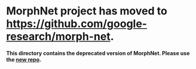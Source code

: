 # MorphNet project has moved to https://github.com/google-research/morph-net.

**This directory contains the deprecated version of MorphNet. Please use the [new repo](https://github.com/google-research/morph-net).**
